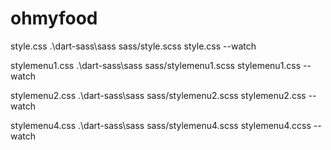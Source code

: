 # ohmyfood
style.css                       .\dart-sass\sass sass/style.scss style.css --watch


stylemenu1.css                  .\dart-sass\sass sass/stylemenu1.scss stylemenu1.css --watch


stylemenu2.css                  .\dart-sass\sass sass/stylemenu2.scss stylemenu2.css --watch



stylemenu4.css                  .\dart-sass\sass sass/stylemenu4.scss stylemenu4.ccss --watch